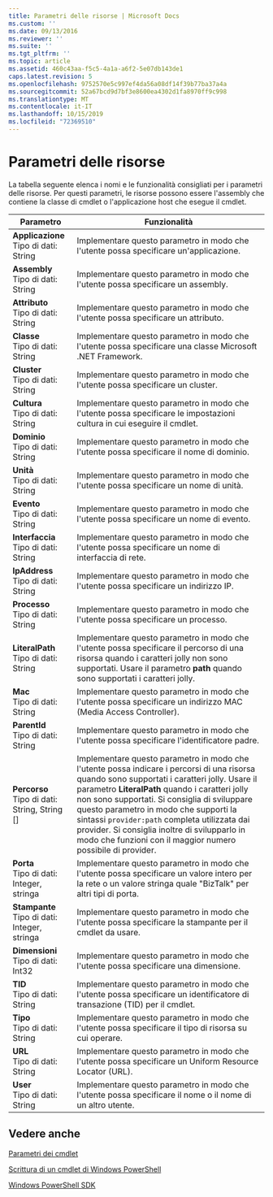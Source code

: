 ```yaml
---
title: Parametri delle risorse | Microsoft Docs
ms.custom: ''
ms.date: 09/13/2016
ms.reviewer: ''
ms.suite: ''
ms.tgt_pltfrm: ''
ms.topic: article
ms.assetid: 460c43aa-f5c5-4a1a-a6f2-5e07db143de1
caps.latest.revision: 5
ms.openlocfilehash: 9752570e5c997ef4da56a08df14f39b77ba37a4a
ms.sourcegitcommit: 52a67bcd9d7bf3e8600ea4302d1fa8970ff9c998
ms.translationtype: MT
ms.contentlocale: it-IT
ms.lasthandoff: 10/15/2019
ms.locfileid: "72369510"
---
```

# <a name="resource-parameters"></a>Parametri delle risorse

La tabella seguente elenca i nomi e le funzionalità consigliati per i parametri delle risorse. Per questi parametri, le risorse possono essere l'assembly che contiene la classe di cmdlet o l'applicazione host che esegue il cmdlet.

|Parametro|Funzionalità|
|---|---|
|**Applicazione**<br>Tipo di dati: String|Implementare questo parametro in modo che l'utente possa specificare un'applicazione.|
|**Assembly**<br>Tipo di dati: String|Implementare questo parametro in modo che l'utente possa specificare un assembly.|
|**Attributo**<br>Tipo di dati: String|Implementare questo parametro in modo che l'utente possa specificare un attributo.|
|**Classe**<br>Tipo di dati: String|Implementare questo parametro in modo che l'utente possa specificare una classe Microsoft .NET Framework.|
|**Cluster**<br>Tipo di dati: String|Implementare questo parametro in modo che l'utente possa specificare un cluster.|
|**Cultura**<br>Tipo di dati: String|Implementare questo parametro in modo che l'utente possa specificare le impostazioni cultura in cui eseguire il cmdlet.|
|**Dominio**<br>Tipo di dati: String|Implementare questo parametro in modo che l'utente possa specificare il nome di dominio.|
|**Unità**<br>Tipo di dati: String|Implementare questo parametro in modo che l'utente possa specificare un nome di unità.|
|**Evento**<br>Tipo di dati: String|Implementare questo parametro in modo che l'utente possa specificare un nome di evento.|
|**Interfaccia**<br>Tipo di dati: String|Implementare questo parametro in modo che l'utente possa specificare un nome di interfaccia di rete.|
|**IpAddress**<br>Tipo di dati: String|Implementare questo parametro in modo che l'utente possa specificare un indirizzo IP.|
|**Processo**<br>Tipo di dati: String|Implementare questo parametro in modo che l'utente possa specificare un processo.|
|**LiteralPath**<br>Tipo di dati: String|Implementare questo parametro in modo che l'utente possa specificare il percorso di una risorsa quando i caratteri jolly non sono supportati. Usare il parametro **path** quando sono supportati i caratteri jolly.|
|**Mac**<br>Tipo di dati: String|Implementare questo parametro in modo che l'utente possa specificare un indirizzo MAC (Media Access Controller).|
|**ParentId**<br>Tipo di dati: String|Implementare questo parametro in modo che l'utente possa specificare l'identificatore padre.|
|**Percorso**<br>Tipo di dati: String, String []|Implementare questo parametro in modo che l'utente possa indicare i percorsi di una risorsa quando sono supportati i caratteri jolly. Usare il parametro **LiteralPath** quando i caratteri jolly non sono supportati. Si consiglia di sviluppare questo parametro in modo che supporti la sintassi `provider:path` completa utilizzata dai provider. Si consiglia inoltre di svilupparlo in modo che funzioni con il maggior numero possibile di provider.|
|**Porta**<br>Tipo di dati: Integer, stringa|Implementare questo parametro in modo che l'utente possa specificare un valore intero per la rete o un valore stringa quale "BizTalk" per altri tipi di porta.|
|**Stampante**<br>Tipo di dati: Integer, stringa|Implementare questo parametro in modo che l'utente possa specificare la stampante per il cmdlet da usare.|
|**Dimensioni**<br>Tipo di dati: Int32|Implementare questo parametro in modo che l'utente possa specificare una dimensione.|
|**TID**<br>Tipo di dati: String|Implementare questo parametro in modo che l'utente possa specificare un identificatore di transazione (TID) per il cmdlet.|
|**Tipo**<br>Tipo di dati: String|Implementare questo parametro in modo che l'utente possa specificare il tipo di risorsa su cui operare.|
|**URL**<br>Tipo di dati: String|Implementare questo parametro in modo che l'utente possa specificare un Uniform Resource Locator (URL).|
|**User**<br>Tipo di dati: String|Implementare questo parametro in modo che l'utente possa specificare il nome o il nome di un altro utente.|

## <a name="see-also"></a>Vedere anche

[Parametri dei cmdlet](./cmdlet-parameters.md)

[Scrittura di un cmdlet di Windows PowerShell](./writing-a-windows-powershell-cmdlet.md)

[Windows PowerShell SDK](../windows-powershell-reference.md)
